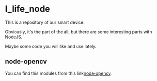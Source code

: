 # I_life_node
This is a repository of our smart device.

Obviously, it's the part of the all, but there are some interesting parts with NodeJS.

Maybe some code you will like and use lately.

## node-opencv

You can find this modules from this link[node-opencv](https://github.com/peterbraden/node-opencv).


